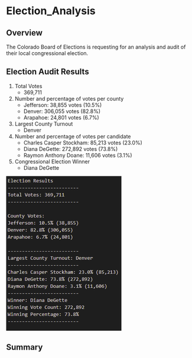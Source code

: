# Election_Analysis

## Overview

The Colorado Board of Elections is requesting for an analysis and audit of their local congressional election.

## Election Audit Results

1. Total Votes
   - 369,711
2. Number and percentage of votes per county
   - Jefferson: 38,855 votes (10.5%)
   - Denver: 306,055 votes (82.8%)
   - Arapahoe: 24,801 votes (6.7%)
3. Largest County Turnout
   - Denver
4. Number and percentage of votes per candidate
   - Charles Casper Stockham: 85,213 votes (23.0%)
   - Diana DeGette: 272,892 votes (73.8%)
   - Raymon Anthony Doane: 11,606 votes (3.1%)
5. Congressional Election Winner
   - Diana DeGette


![Results](/Resources/election-results.png) 

## Summary



